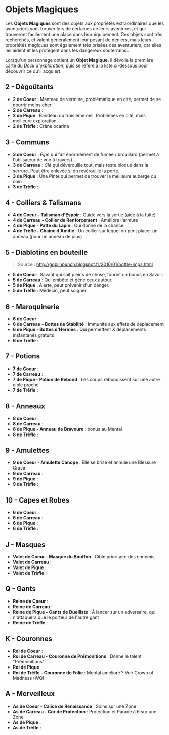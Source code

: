 # Objets Magiques

Les **Objets Magiques** sont des objets aux propriétés extraordinaires que les aventuriers vont trouver lors de certaines de leurs aventures, et qui trouveront facilement une place dans leur équipement. Ces objets sont très recherchés, et valent généralement leur pesant de deniers, mais leurs propriétés magiques sont également très prisées des aventuriers, car elles les aident et les protègent dans les dangereux souterrains..

Lorsqu'un personnage obtient un **Objet Magique**, il dévoile la première carte du _Deck d'exploration_, puis se réfère à la liste ci-dessous pour découvrir ce qu'il acquiert.

## 2 - Dégoûtants

* **2 de Coeur** : Manteau de vermine, problématique en cité, permet de se nourrir moins cher
* **2 de Carreau** :
* **2 de Pique** : Bandeau du troisième oeil. Problèmes en cité, mais meilleure exploration.
* **2 de Trèfle** : Crâne ocarina

## 3 - Communs

* **3 de Coeur** : _Pipe_ qui fait énormément de fumée / brouillard (permet à l'utilisateur de voir à travers)
* **3 de Carreau** : _Clé_ qui déverouille tout, mais reste bloqué dans la serrure. Peut être enlevée si on revérouille la porte.
* **3 de Pique** : Une Pinte qui permet de trouver la meilleure auberge du coin
* **3 de Trèfle** :

## 4 - Colliers & Talismans

* **4 de Coeur - Talisman d'Espoir** : Guide vers la sortie (aide à la fuite)
* **4 de Carreau - Collier de Renforcement** : Améliore l'armure
* **4 de Pique - Patte du Lapin** : Qui donne de la chance
* **4 de Trèfle - Chaîne d'Amitié** : Un collier sur lequel on peut placer un anneau (pour un anneau de plus)

## 5 - Diablotins en bouteille

> Source : http://goblinpunch.blogspot.fr/2016/01/bottle-imps.html

* **5 de Coeur** : Savant qui sait pleins de chose, fournit un bonus en Savoir.
* **5 de Carreau** : Qui embête et gêne ceux autour.
* **5 de Pique** : Alerte, peut prévenir d'un danger.
* **5 de Trèfle** : Médecin, peut soigner.

## 6 - Maroquinerie

* **6 de Coeur** :
* **6 de Carreau - Bottes de Stabilité** : Immunité aux effets de déplacement
* **6 de Pique - Bottes d'Hermès** : Qui permettent X déplacements instantanés gratuits
* **6 de Trèfle** :

## 7 - Potions

* **7 de Coeur** :
* **7 de Carreau** :
* **7 de Pique - Potion de Rebond** : Les coups rebondissent sur une autre cible proche
* **7 de Trèfle** :

## 8 - Anneaux

* **8 de Coeur** :
* **8 de Carreau** :
* **8 de Pique - Anneau de Bravoure** : bonus au Mental
* **8 de Trèfle** :

## 9 - Amulettes

* **9 de Coeur - Amulette Canope** : Elle se brise et annule une Blessure Grave
* **9 de Carreau** :
* **9 de Pique** :
* **9 de Trèfle** :

## 10 - Capes et Robes

* **6 de Coeur** :
* **6 de Carreau** :
* **6 de Pique** :
* **6 de Trèfle** :

## J - Masques

* **Valet de Coeur - Masque du Bouffon** : Cible prioritaire des ennemis
* **Valet de Carreau** :
* **Valet de Pique** :
* **Valet de Trèfle** :

## Q - Gants

* **Reine de Coeur** :
* **Reine de Carreau** : 
* **Reine de Pique - Gants de Duelliste** : À lancer sur un adversaire, qui n'attaquera que le porteur de l'autre gant
* **Reine de Trèfle** : 

## K - Couronnes

* **Roi de Coeur** :
* **Roi de Carreau - Couronne de Prémonitions** : Donne le talent "Prémonitions".
* **Roi de Pique** :
* **Roi de Trèfle - Couronne de Folie** : Mental amélioré ? Voir Crown of Madness (WQ)

## A - Merveilleux

* **As de Coeur - Calice de Renaissance** : Soins sur une Zone
* **As de Carreau - Cor de Protection** : Protection et Parade à 6 sur une Zone
* **As de Pique** :
* **As de Trèfle** :
